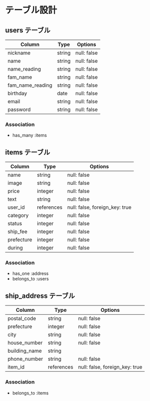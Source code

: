 # テーブル設計

## users テーブル

| Column   | Type   | Options     |
| -------- | ------ | ----------- |
| nickname | string | null: false |
| name     | string | null: false |
| name_reading | string | null: false |
| fam_name     | string | null: false |
| fam_name_reading | string | null: false |
| birthday | date | null: false |
| email    | string | null: false |
| password | string | null: false |

### Association
- has_many :items

## items テーブル

| Column | Type   | Options     |
| ------ | ------ | ----------- |
| name  | string | null: false |
| image | string | null: false |
| price | integer | null: false |
| text | string | null: false |
| user_id | references | null: false, foreign_key: true |
| category | integer | null: false |
| status | integer | null: false |
| ship_fee | integer | null: false |
| prefecture | integer | null: false |
| during | integer | null: false |

### Association
- has_one :address
- belongs_to :users

## ship_address テーブル

| Column  | Type    | Options                        |
| ------- |  -------| ------------------------------ |
| postal_code | string  | null: false                |
| prefecture | integer | null: false                 |
| city | string  | null: false                       |
| house_number | string  | null: false               |
| building_name | string  |                          |
| phone_number | string  | null: false               |
| item_id | references | null: false, foreign_key: true |


### Association

- belongs_to :items